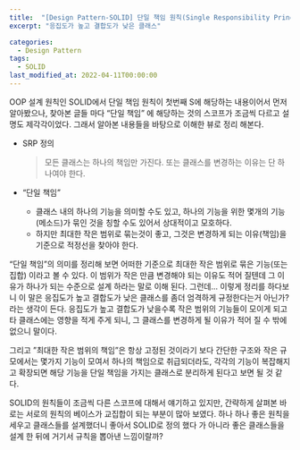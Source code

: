 ```yaml
---
title:  "[Design Pattern-SOLID] 단일 책임 원칙(Single Responsibility Principle)"
excerpt: "응집도가 높고 결합도가 낮은 클래스"

categories:
  - Design Pattern
tags:
  - SOLID
last_modified_at: 2022-04-11T00:00:00
---
```



OOP 설계 원칙인 SOLID에서 단일 책임 원칙이 첫번째 S에 해당하는 내용이어서 먼저 알아봤으나, 찾아본 글들 마다 “단일 책임” 에 해당하는 것의 스코프가 조금씩 다르고 설명도 제각각이었다. 그래서 알아본 내용들을 바탕으로 이해한 뷰로 정리 해본다.

- SRP 정의
    
    > 모든 클래스는 하나의 책임만 가진다.
    또는 클래스를 변경하는 이유는 단 하나여야 한다.


- “단일 책임”
    - 클래스 내의 하나의 기능을 의미할 수도 있고, 하나의 기능을 위한 몇개의 기능(메소드)가 묶인 것을 칭할 수도 있어서 상대적이고 모호하다.
    - 하지만 최대한 작은 범위로 묶는것이 좋고, 그것은 변경하게 되는 이유(책임)을 기준으로 적정선을 찾아야 한다.

“단일 책임”의 의미를 정리해 보면 어떠한 기준으로 최대한 작은 범위로 묶은 기능(또는 집합) 이라고 볼 수 있다. 이 범위가 작은 만큼 변경해야 되는 이유도 적어 질텐데 그 이유가 하나가 되는 수준으로 설계 하라는 말로 이해 된다.
그런데... 이렇게 정리를 하다보니 이 말은 응집도가 높고 결합도가 낮은 클래스를 좀더 엄격하게 규정한다는거 아닌가? 라는 생각이 든다. 응집도가 높고 결합도가 낮을수록 작은 범위의 기능들이 모이게 되고 타 클래스에는 영향을 적게 주게 되니, 그 클래스를 변경하게 될 이유가 적어 질 수 밖에 없으니 말이다.

그리고 ”최대한 작은 범위의 책임”은 항상 고정된 것이라기 보다 간단한 구조와 작은 규모에서는 몇가지 기능이 모여서 하나의 책임으로 취급되더라도, 각각의 기능이 복잡해지고 확장되면 해당 기능을 단일 책임을 가지는 클래스로 분리하게 된다고 보면 될 것 같다.

SOLID의 원칙들이 조금씩 다른 스코프에 대해서 얘기하고 있지만, 간략하게 살펴본 바로는 서로의 원칙의 베이스가 교집합이 되는 부분이 많아 보였다.
하나 하나 좋은 원칙을 세우고 클래스들를 설계했더니 좋아서 SOLID로 정의 했다 가 아니라  좋은 클래스들을 설계 한 뒤에 거기서 규칙을 뽑아낸 느낌이랄까?
